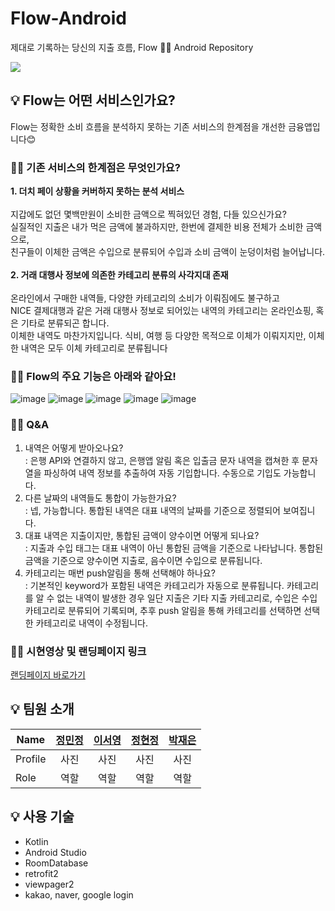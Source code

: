 # Flow-Android
제대로 기록하는 당신의 지출 흐름, Flow ✍🏻 Android Repository

![](https://user-images.githubusercontent.com/100260416/220561044-df2a16d8-2180-43dd-8e75-d3056265c415.png)

## 💡 Flow는 어떤 서비스인가요?
Flow는 정확한 소비 흐름을 분석하지 못하는 기존 서비스의 한계점을 개선한 금융앱입니다😊
### ✍🏻 기존 서비스의 한계점은 무엇인가요?
**1. 더치 페이 상황을 커버하지 못하는 분석 서비스**<br><br>
지갑에도 없던 몇백만원이 소비한 금액으로 찍혀있던 경험, 다들 있으신가요?<br>
실질적인 지출은 내가 먹은 금액에 불과하지만, 한번에 결제한 비용 전체가 소비한 금액으로,<br> 친구들이 이체한 금액은 수입으로 분류되어 수입과 소비 금액이 눈덩이처럼 늘어납니다.<br><br>
**2. 거래 대행사 정보에 의존한 카테고리 분류의 사각지대 존재**<br><br>
온라인에서 구매한 내역들, 다양한 카테고리의 소비가 이뤄짐에도 불구하고<br> NICE 결제대행과 같은 거래 대행사 정보로 되어있는 내역의 카테고리는 온라인쇼핑, 혹은 기타로 분류되곤 합니다.<br>
이체한 내역도 마찬가지입니다. 식비, 여행 등 다양한 목적으로 이체가 이뤄지지만, 이체한 내역은 모두 이체 카테고리로 분류됩니다
### ✍🏻 Flow의 주요 기능은 아래와 같아요!
![image](https://user-images.githubusercontent.com/52921222/222952521-38e0b957-07c8-47c2-9476-a4872bfc3c91.png)
![image](https://user-images.githubusercontent.com/52921222/222952539-20e9335f-7e26-4c50-b191-ef0f61aa215e.png)
![image](https://user-images.githubusercontent.com/52921222/222952557-d81b750a-c6ae-415d-8400-7ba65a52e71e.png)
![image](https://user-images.githubusercontent.com/52921222/222952571-f4cfff80-b54b-444f-9f88-1cbc2e1e6ade.png)
![image](https://user-images.githubusercontent.com/52921222/222952579-a16fe7ec-185f-4052-b0a9-ac18ebca69f9.png)
### ✍🏻 Q&A
1. 내역은 어떻게 받아오나요?<br>
: 은행 API와 연결하지 않고, 은행앱 알림 혹은 입출금 문자 내역을 캡쳐한 후 문자열을 파싱하여 내역 정보를 추출하여 자동 기입합니다. 수동으로 기입도 가능합니다.
2. 다른 날짜의 내역들도 통합이 가능한가요?<br>
: 넵, 가능합니다. 통합된 내역은 대표 내역의 날짜를 기준으로 정렬되어 보여집니다.
3. 대표 내역은 지출이지만, 통합된 금액이 양수이면 어떻게 되나요?<br>
: 지출과 수입 태그는 대표 내역이 아닌 통합된 금액을 기준으로 나타납니다. 통합된 금액을 기준으로 양수이면 지출로, 음수이면 수입으로 분류됩니다. 
4. 카테고리는 매번 push알림을 통해 선택해야 하나요?<br>
: 기본적인 keyword가 포함된 내역은 카테고리가 자동으로 분류됩니다. 카테고리를 알 수 없는 내역이 발생한 경우 일단 지출은 기타 지출 카테고리로, 수입은 수입 카테고리로 분류되어 기록되며, 추후 push 알림을 통해 카테고리를 선택하면 선택한 카테고리로 내역이 수정됩니다.
### ✍🏻 시현영상 및 랜딩페이지 링크
[랜딩페이지 바로가기](https://makeus-challenge.notion.site/Flow-cbaffda62eb149a2b0336470ce551456)

## 💡 팀원 소개
| Name | [정민정](https://github.com/Minjungh63) | [이서영](https://github.com/leeseoyoung0822) | [정현정](https://github.com/jhjalison01) | [박재은](https://github.com/nkavay) |
| ------- | :---: | :---: | :---: | :---: |
| Profile | 사진 | 사진 | 사진 | 사진 |
| Role | 역할| 역할 | 역할 | 역할 |

## 💡 사용 기술
- Kotlin
- Android Studio
- RoomDatabase
- retrofit2
- viewpager2
- kakao, naver, google login
